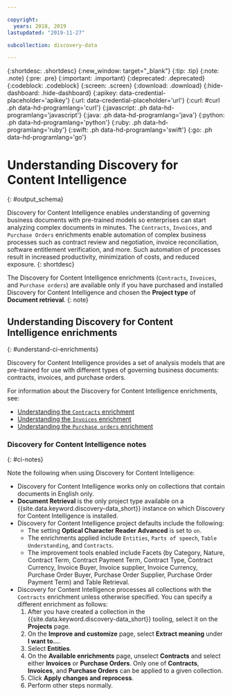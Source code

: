 ```yaml
---

copyright:
  years: 2018, 2019
lastupdated: "2019-11-27"

subcollection: discovery-data

---
```


{:shortdesc: .shortdesc}
{:new_window: target="_blank"}
{:tip: .tip}
{:note: .note}
{:pre: .pre}
{:important: .important}
{:deprecated: .deprecated}
{:codeblock: .codeblock}
{:screen: .screen}
{:download: .download}
{:hide-dashboard: .hide-dashboard}
{:apikey: data-credential-placeholder='apikey'} 
{:url: data-credential-placeholder='url'}
{:curl: #curl .ph data-hd-programlang='curl'}
{:javascript: .ph data-hd-programlang='javascript'}
{:java: .ph data-hd-programlang='java'}
{:python: .ph data-hd-programlang='python'}
{:ruby: .ph data-hd-programlang='ruby'}
{:swift: .ph data-hd-programlang='swift'}
{:go: .ph data-hd-programlang='go'}

# Understanding Discovery for Content Intelligence
{: #output_schema}

Discovery for Content Intelligence enables understanding of governing business documents with pre-trained models so enterprises can start analyzing complex documents in minutes. The `Contracts`, `Invoices`, and `Purchase Orders` enrichments enable automation of complex business processes such as contract review and negotiation, invoice reconciliation, software entitlement verification, and more. Such automation of processes result in increased productivity, minimization of costs, and reduced exposure.
{: shortdesc}

<!-- V Nov -->

The Discovery for Content Intelligence enrichments (`Contracts`, `Invoices`, and `Purchase orders`) are available only if you have purchased and installed Discovery for Content Intelligence and chosen the **Project type** of **Document retrieval**.
{: note}

<!-- Needs to be updated; check for duplicate anchors; check links-->

## Understanding Discovery for Content Intelligence enrichments
{: #understand-ci-enrichments}

Discovery for Content Intelligence provides a set of analysis models that are pre-trained for use with different types of governing business documents: contracts, invoices, and purchase orders.

For information about the Discovery for Content Intelligence enrichments, see:
  - [Understanding the `Contracts` enrichment](/docs/discovery-data?topic=discovery-data-contracts-schema)
  - [Understanding the `Invoices` enrichment](/docs/discovery-data?topic=discovery-data-invoices)
  - [Understanding the `Purchase orders` enrichment](/docs/discovery-data?topic=discovery-data-purchase_orders)

### Discovery for Content Intelligence notes
{: #ci-notes}

Note the following when using Discovery for Content Intelligence:

  - Discovery for Content Intelligence works only on collections that contain documents in English only.
  - **Document Retrieval** is the only project type available on a {{site.data.keyword.discovery-data_short}} instance on which Discovery for Content Intelligence is installed.
  - Discovery for Content Intelligence project defaults include the following:
    - The setting **Optical Character Reader Advanced** is set to `on`.
    - The enrichments applied include `Entities`, `Parts of speech`, `Table Understanding`, and `Contracts`.
    - The improvement tools enabled include Facets (by Category, Nature, Contract Term, Contract Payment Term, Contract Type, Contract Currency, Invoice Buyer, Invoice supplier, Invoice Currency, Purchase Order Buyer, Purchase Order Supplier, Purchase Order Payment Term) and Table Retrieval.
  - Discovery for Content Intelligence processes all collections with the `Contracts` enrichment unless otherwise specified. You can specify a different enrichment as follows:
    1. After you have created a collection in the {{site.data.keyword.discovery-data_short}} tooling, select it on the **Projects** page.
    1. On the **Improve and customize** page, select **Extract meaning** under **I want to...**.
    1. Select **Entities**.
    1. On the **Available enrichments** page, unselect **Contracts** and select either **Invoices** or **Purchase Orders**. Only one of **Contracts**, **Invoices**, and **Purchase Orders** can be applied to a given collection.
    1. Click **Apply changes and reprocess**.
    1. Perform other steps normally.



